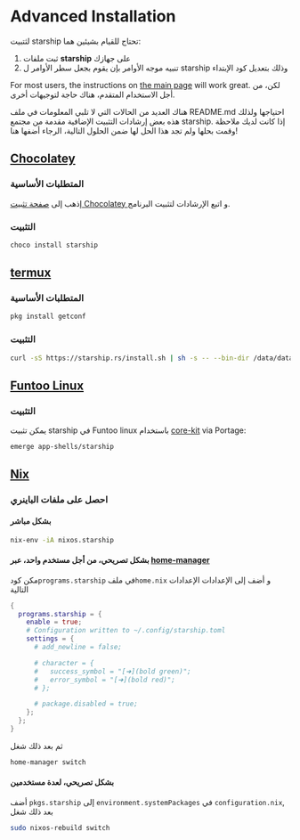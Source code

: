 # Advanced Installation

لثتبيت starship تحتاج للقيام بشيئين هما:

1. ثبت ملفات **starship** على جهازك
1. تنبيه موجه الأوامر بإن يقوم بجعل سطر الأوامر ل starship وذلك بتعديل كود الإبتداء

For most users, the instructions on [the main page](../guide/#🚀-installation) will work great. لكن، من أجل الاستخدام المتقدم، هناك حاجة لتوجيهات أخرى.

هناك العديد من الحالات التي لا تلبي المعلومات في ملف README.md احتياجها ولذلك هذه بعض إرشادات التثبيت الإضافية مقدمة من مجتمع starship. إذا كانت لديك ملاحظة وقمت بحلها ولم تجد هذا الحل لها ضمن الحلول التالية، الرجاء أضفها هنا!

## [Chocolatey](https://chocolatey.org)

### المتطلبات الأساسية

إذهب إلى  [ صفحة تثبيت Chocolatey   ](https://chocolatey.org/install)  و اتبع الإرشادات لتثبيت البرنامج.

### التثبيت

```powershell
choco install starship
```

## [termux](https://termux.com)

### المتطلبات الأساسية

```sh
pkg install getconf
```

### التثبيت

```sh
curl -sS https://starship.rs/install.sh | sh -s -- --bin-dir /data/data/com.termux/files/usr/bin
```

## [Funtoo Linux](https://www.funtoo.org/Welcome)

### التثبيت

يمكن تثبيت starship في Funtoo linux باستخدام  [core-kit](https://github.com/funtoo/core-kit/tree/1.4-release/app-shells/starship) via Portage:

```sh
emerge app-shells/starship
```

## [Nix](https://nixos.wiki/wiki/Nix)

### احصل على ملفات الباينري

#### بشكل مباشر

```sh
nix-env -iA nixos.starship
```

#### بشكل تصريحي، من أجل مستخدم واحد، عبر [home-manager](https://github.com/nix-community/home-manager)

مكن كود`programs.starship` في  ملف`home.nix` و أضف إلى الإعدادات الإعدادات التالية

```nix
{
  programs.starship = {
    enable = true;
    # Configuration written to ~/.config/starship.toml
    settings = {
      # add_newline = false;

      # character = {
      #   success_symbol = "[➜](bold green)";
      #   error_symbol = "[➜](bold red)";
      # };

      # package.disabled = true;
    };
  };
}
```

ثم بعد ذلك شغل

```sh
home-manager switch
```

#### بشكل تصريحي، لعدة مستخدمين

أضف `pkgs.starship` إلى `environment.systemPackages` في  `configuration.nix`, بعد ذلك شغل

```sh
sudo nixos-rebuild switch
```
